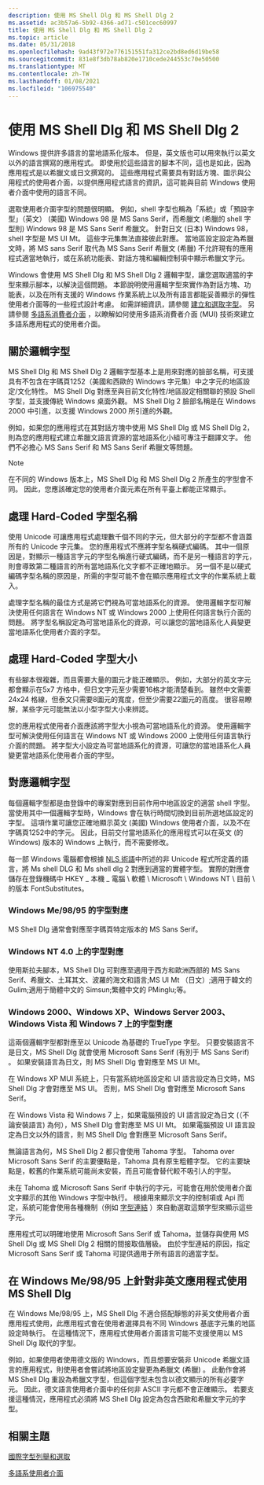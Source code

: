 ```yaml
---
description: 使用 MS Shell Dlg 和 MS Shell Dlg 2
ms.assetid: ac3b57a6-5b92-4366-ad71-c501cec60997
title: 使用 MS Shell Dlg 和 MS Shell Dlg 2
ms.topic: article
ms.date: 05/31/2018
ms.openlocfilehash: 9ad43f972e776151551fa312ce2bd8ed6d19be58
ms.sourcegitcommit: 831e8f3db78ab820e1710cede244553c70e50500
ms.translationtype: MT
ms.contentlocale: zh-TW
ms.lasthandoff: 01/08/2021
ms.locfileid: "106975540"
---
```

# <a name="using-ms-shell-dlg-and-ms-shell-dlg-2"></a>使用 MS Shell Dlg 和 MS Shell Dlg 2

Windows 提供許多語言的當地語系化版本。 但是，英文版也可以用來執行以英文以外的語言撰寫的應用程式。 即使用於這些語言的腳本不同，這也是如此，因為應用程式是以希臘文或日文撰寫的。 這些應用程式需要具有對話方塊、圖示與公用程式的使用者介面，以提供應用程式語言的資訊，這可能與目前 Windows 使用者介面中使用的語言不同。

選取使用者介面字型的問題很明顯。 例如，shell 字型也稱為「系統」或「預設字型」（英文） (美國) Windows 98 是 MS Sans Serif，而希臘文 (希臘的 shell 字型則) Windows 98 是 MS Sans Serif 希臘文。 針對日文 (日本) Windows 98，shell 字型是 MS UI Mt。 這些字元集無法直接彼此對應。 當地區設定設定為希臘文時，將 MS sans Serif 取代為 MS Sans Serif 希臘文 (希臘) 不允許現有的應用程式適當地執行，或在系統功能表、對話方塊和編輯控制項中顯示希臘文字元。

Windows 會使用 MS Shell Dlg 和 MS Shell Dlg 2 邏輯字型，讓您選取適當的字型來顯示腳本，以解決這個問題。 本節說明使用邏輯字型來實作為對話方塊、功能表，以及在所有支援的 Windows 作業系統上以及所有語言都能妥善顯示的彈性使用者介面等的一些程式設計考慮。 如需詳細資訊，請參閱 [建立和選取字型](../gdi/font-creation-and-selection.md)。 另請參閱 [多語系消費者介面](multilingual-user-interface.md) ，以瞭解如何使用多語系消費者介面 (MUI) 技術來建立多語系應用程式的使用者介面。

## <a name="about-the-logical-fonts"></a>關於邏輯字型

MS Shell Dlg 和 MS Shell Dlg 2 邏輯字型基本上是用來對應的臉部名稱，可支援具有不包含在字碼頁1252（美國和西歐的 Windows 字元集）中之字元的地區設定/文化特性。 MS Shell Dlg 對應至與目前文化特性/地區設定相關聯的預設 Shell 字型，並支援傳統 Windows 桌面外觀。 MS Shell Dlg 2 臉部名稱是在 Windows 2000 中引進，以支援 Windows 2000 所引進的外觀。

例如，如果您的應用程式在其對話方塊中使用 MS Shell Dlg 或 MS Shell Dlg 2，則為您的應用程式建立希臘文語言資源的當地語系化小組可專注于翻譯文字。 他們不必擔心 MS Sans Serif 和 MS Sans Serif 希臘文等問題。

> [!Note]  
> 在不同的 Windows 版本上，MS Shell Dlg 和 MS Shell Dlg 2 所產生的字型會不同。 因此，您應該確定您的使用者介面元素在所有平臺上都能正常顯示。

 

## <a name="handle-hard-coded-font-names"></a>處理 Hard-Coded 字型名稱

使用 Unicode 可讓應用程式處理數千個不同的字元，但大部分的字型都不會涵蓋所有的 Unicode 字元集。 您的應用程式不應將字型名稱硬式編碼。 其中一個原因是，對顯示一種語言字元的字型名稱進行硬式編碼，而不是另一種語言的字元，則會導致第二種語言的所有當地語系化文字都不正確地顯示。 另一個不是以硬式編碼字型名稱的原因是，所需的字型可能不會在顯示應用程式文字的作業系統上載入。

處理字型名稱的最佳方式是將它們視為可當地語系化的資源。 使用邏輯字型可解決使用任何語言在 Windows NT 或 Windows 2000 上使用任何語言執行介面的問題。 將字型名稱設定為可當地語系化的資源，可以讓您的當地語系化人員變更當地語系化使用者介面的字型。

## <a name="handle-hard-coded-font-sizes"></a>處理 Hard-Coded 字型大小

有些腳本很複雜，而且需要大量的圖元才能正確顯示。 例如，大部分的英文字元都會顯示在5x7 方格中，但日文字元至少需要16格才能清楚看到。 雖然中文需要24x24 格線，但泰文只需要8圖元的寬度，但至少需要22圖元的高度。 很容易瞭解，某些字元可能無法以小型字型大小來辨認。

您的應用程式使用者介面應該將字型大小視為可當地語系化的資源。 使用邏輯字型可解決使用任何語言在 Windows NT 或 Windows 2000 上使用任何語言執行介面的問題。 將字型大小設定為可當地語系化的資源，可讓您的當地語系化人員變更當地語系化使用者介面的字型。

## <a name="map-the-logical-fonts"></a>對應邏輯字型

每個邏輯字型都是由登錄中的專案對應到目前作用中地區設定的適當 shell 字型。 當使用其中一個邏輯字型時，Windows 會在執行時間切換到目前所選地區設定的字型。 這項作業可讓您正確地顯示英文 (美國) Windows 使用者介面，以及不在字碼頁1252中的字元。 因此，目前交付當地語系化的應用程式可以在英文 (的 Windows) 版本的 Windows 上執行，而不需要修改。

每一部 Windows 電腦都會根據 [NLS 術語](nls-terminology.md)中所述的非 Unicode 程式所定義的語言，將 Ms shell DLG 和 Ms shell dlg 2 對應到適當的實體字型。 實際的對應會儲存在登錄機碼中 HKEY \_ 本機 \_ 電腦 \\ 軟體 \\ Microsoft \\ Windows NT \\ 目前 \\ 的版本 FontSubstitutes。

### <a name="font-mapping-on-windows-me9895"></a>Windows Me/98/95 的字型對應

MS Shell Dlg 通常會對應至字碼頁特定版本的 MS Sans Serif。

### <a name="font-mapping-on-windows-nt-40"></a>Windows NT 4.0 上的字型對應

使用斯拉夫腳本，MS Shell Dlg 可對應至適用于西方和歐洲西部的 MS Sans Serif、希臘文、土耳其文、波羅的海文和語言;MS UI Mt （日文）;適用于韓文的 Gulim;適用于簡體中文的 Simsun;繁體中文的 PMinglu;等。

### <a name="font-mapping-on-windows-2000-windows-xp-windows-server-2003-windows-vista-and-windows-7"></a>Windows 2000、Windows XP、Windows Server 2003、Windows Vista 和 Windows 7 上的字型對應

這兩個邏輯字型都對應至以 Unicode 為基礎的 TrueType 字型。 只要安裝語言不是日文，MS Shell Dlg 就會使用 Microsoft Sans Serif (有別于 MS Sans Serif) 。 如果安裝語言為日文，則 MS Shell Dlg 會對應至 MS UI Mt。

在 Windows XP MUI 系統上，只有當系統地區設定和 UI 語言設定為日文時，MS Shell Dlg 才會對應至 MS UI。 否則，MS Shell Dlg 會對應至 Microsoft Sans Serif。

在 Windows Vista 和 Windows 7 上，如果電腦預設的 UI 語言設定為日文 (（不論安裝語言) 為何），MS Shell Dlg 會對應至 MS UI Mt。 如果電腦預設 UI 語言設定為日文以外的語言，則 MS Shell Dlg 會對應至 Microsoft Sans Serif。

無論語言為何，MS Shell Dlg 2 都只會使用 Tahoma 字型。 Tahoma over Microsoft Sans Serif 的主要優點是，Tahoma 具有原生粗體字型。 它的主要缺點是，較舊的作業系統可能尚未安裝，而且可能會替代較不吸引人的字型。

未在 Tahoma 或 Microsoft Sans Serif 中執行的字元，可能會在用於使用者介面文字顯示的其他 Windows 字型中執行。 根據用來顯示文字的控制項或 Api 而定，系統可能會使用各種機制（例如 [字型連結](https://msdn.microsoft.com/globalization/mt662331) ）來自動選取這類字型來顯示這些字元。

應用程式可以明確地使用 Microsoft Sans Serif 或 Tahoma，並儲存與使用 MS Shell Dlg 或 MS Shell Dlg 2 相關的間接取值層級。 由於字型連結的原因，指定 Microsoft Sans Serif 或 Tahoma 可提供適用于所有語言的適當字型。

## <a name="use-ms-shell-dlg-for-a-non-english-application-on-windows-me9895"></a>在 Windows Me/98/95 上針對非英文應用程式使用 MS Shell Dlg

在 Windows Me/98/95 上，MS Shell Dlg 不適合搭配靜態的非英文使用者介面應用程式使用，此應用程式會在使用者選擇具有不同 Windows 基底字元集的地區設定時執行。 在這種情況下，應用程式使用者介面語言可能不支援使用以 MS Shell Dlg 取代的字型。

例如，如果使用者使用德文版的 Windows，而且想要安裝非 Unicode 希臘文語言的應用程式，則使用者會嘗試將地區設定變更為希臘文 (希臘) 。 此動作會將 MS Shell Dlg 重設為希臘文字型，但這個字型未包含以德文顯示的所有必要字元。 因此，德文語言使用者介面中的任何非 ASCII 字元都不會正確顯示。 若要支援這種情況，應用程式必須將 MS Shell Dlg 設定為包含西歐和希臘文字元的字型。

## <a name="related-topics"></a>相關主題

<dl> <dt>

[國際字型列舉和選取](using-international-fonts-and-text.md)
</dt> <dt>

[多語系使用者介面](multilingual-user-interface.md)
</dt> </dl>

 

 
